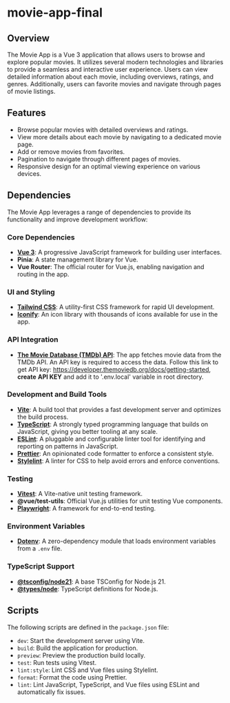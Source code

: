 # movie-app-final

## Overview

The Movie App is a Vue 3 application that allows users to browse and explore popular movies. It utilizes several modern technologies and libraries to provide a seamless and interactive user experience. Users can view detailed information about each movie, including overviews, ratings, and genres. Additionally, users can favorite movies and navigate through pages of movie listings.

## Features

- Browse popular movies with detailed overviews and ratings.
- View more details about each movie by navigating to a dedicated movie page.
- Add or remove movies from favorites.
- Pagination to navigate through different pages of movies.
- Responsive design for an optimal viewing experience on various devices.

## Dependencies

The Movie App leverages a range of dependencies to provide its functionality and improve development workflow:

### Core Dependencies

- **[Vue 3](https://vuejs.org/)**: A progressive JavaScript framework for building user interfaces.
- **Pinia**: A state management library for Vue.
- **Vue Router**: The official router for Vue.js, enabling navigation and routing in the app.

### UI and Styling

- **[Tailwind CSS](https://tailwindcss.com/)**: A utility-first CSS framework for rapid UI development.
- **[Iconify](https://iconify.design/)**: An icon library with thousands of icons available for use in the app.

### API Integration

- **[The Movie Database (TMDb) API](https://developer.themoviedb.org/docs/getting-started)**: The app fetches movie data from the TMDb API. An API key is required to access the data. Follow this link to get API key: https://developer.themoviedb.org/docs/getting-started, **create** **API KEY** and add it to '.env.local' variable in root directory.

### Development and Build Tools

- **[Vite](https://vitejs.dev/)**: A build tool that provides a fast development server and optimizes the build process.
- **[TypeScript](https://www.typescriptlang.org/)**: A strongly typed programming language that builds on JavaScript, giving you better tooling at any scale.
- **[ESLint](https://eslint.org/)**: A pluggable and configurable linter tool for identifying and reporting on patterns in JavaScript.
- **[Prettier](https://prettier.io/)**: An opinionated code formatter to enforce a consistent style.
- **[Stylelint](https://stylelint.io/)**: A linter for CSS to help avoid errors and enforce conventions.

### Testing

- **[Vitest](https://vitest.dev/)**: A Vite-native unit testing framework.
- **@vue/test-utils**: Official Vue.js utilities for unit testing Vue components.
- **[Playwright](https://playwright.dev/)**: A framework for end-to-end testing.

### Environment Variables

- **[Dotenv](https://github.com/motdotla/dotenv)**: A zero-dependency module that loads environment variables from a `.env` file.

### TypeScript Support

- **[@tsconfig/node21](https://github.com/tsconfig/bases)**: A base TSConfig for Node.js 21.
- **[@types/node](https://github.com/DefinitelyTyped/DefinitelyTyped/tree/master/types/node)**: TypeScript definitions for Node.js.

## Scripts

The following scripts are defined in the `package.json` file:

- `dev`: Start the development server using Vite.
- `build`: Build the application for production.
- `preview`: Preview the production build locally.
- `test`: Run tests using Vitest.
- `lint:style`: Lint CSS and Vue files using Stylelint.
- `format`: Format the code using Prettier.
- `lint`: Lint JavaScript, TypeScript, and Vue files using ESLint and automatically fix issues.

